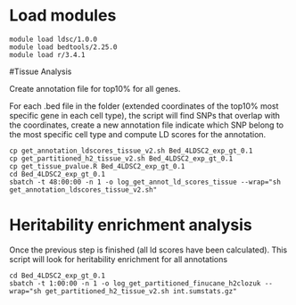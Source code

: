 # Load modules

```
module load ldsc/1.0.0 
module load bedtools/2.25.0
module load r/3.4.1
```

#Tissue Analysis

Create annotation file for top10% for all genes.

For each .bed file in the folder (extended coordinates of the top10% most specific gene in each cell type), 
the script will find SNPs that overlap with the coordinates, create a new annotation file indicate which SNP
belong to the most specific cell type and compute LD scores for the annotation.

```
cp get_annotation_ldscores_tissue_v2.sh Bed_4LDSC2_exp_gt_0.1
cp get_partitioned_h2_tissue_v2.sh Bed_4LDSC2_exp_gt_0.1 
cp get_tissue_pvalue.R Bed_4LDSC2_exp_gt_0.1 
cd Bed_4LDSC2_exp_gt_0.1 
sbatch -t 48:00:00 -n 1 -o log_get_annot_ld_scores_tissue --wrap="sh get_annotation_ldscores_tissue_v2.sh"
```

# Heritability enrichment analysis

Once the previous step is finished (all ld scores have been calculated). This script will look for heritability enrichment
for all annotations

```
cd Bed_4LDSC2_exp_gt_0.1
sbatch -t 1:00:00 -n 1 -o log_get_partitioned_finucane_h2clozuk --wrap="sh get_partitioned_h2_tissue_v2.sh int.sumstats.gz"
```